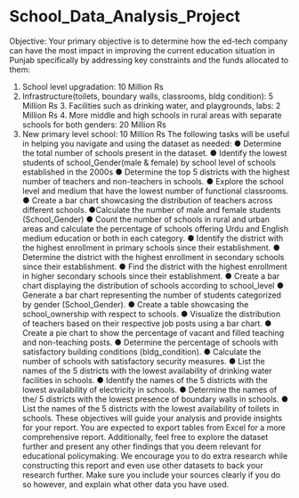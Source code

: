 # School_Data_Analysis_Project
Objective:
Your primary objective is to determine how the ed-tech company can have the most impact
in improving the current education situation in Punjab specifically by addressing key
constraints and the funds allocated to them:
1. School level upgradation: 10 Million Rs
2. Infrastructure(toilets, boundary walls, classrooms, bldg condition): 5 Million Rs 3.
Facilities such as drinking water, and playgrounds, labs: 2 Million Rs 4. More middle
and high schools in rural areas with separate schools for both genders: 20 Million Rs
5. New primary level school: 10 Million Rs
The following tasks will be useful in helping you navigate and using the dataset as needed:
● Determine the total number of schools present in the dataset.
● Identify the lowest students of school_Gender(male & female) by school level of
schools established in the 2000s
● Determine the top 5 districts with the highest number of teachers and non-teachers in
schools.
● Explore the school level and medium that have the lowest number of functional
classrooms.
● Create a bar chart showcasing the distribution of teachers across different schools.
●Calculate the number of male and female students (School_Gender) ● Count the
number of schools in rural and urban areas and calculate the percentage
of schools offering Urdu and English medium education or both in each category.
● Identify the district with the highest enrollment in primary schools since their
establishment.
● Determine the district with the highest enrollment in secondary schools since their
establishment.
● Find the district with the highest enrollment in higher secondary schools since their
establishment.
● Create a bar chart displaying the distribution of schools according to school_level
● Generate a bar chart representing the number of students categorized by gender
(School_Gender).
● Create a table showcasing the school_ownership with respect to schools. ● Visualize
the distribution of teachers based on their respective job posts using a bar chart.
● Create a pie chart to show the percentage of vacant and filled teaching and
non-teaching posts.
● Determine the percentage of schools with satisfactory building conditions
(bldg_condition).
● Calculate the number of schools with satisfactory security measures. ● List the
names of the 5 districts with the lowest availability of drinking water facilities in schools.
● Identify the names of the 5 districts with the lowest availability of electricity in schools.
● Determine the names of the/ 5 districts with the lowest presence of boundary walls in
schools.
● List the names of the 5 districts with the lowest availability of toilets in schools.
These objectives will guide your analysis and provide insights for your report. You are
expected to export tables from Excel for a more comprehensive report. Additionally, feel free
to explore the dataset further and present any other findings that you deem relevant for
educational policymaking.
We encourage you to do extra research while constructing this report and even use other
datasets to back your research further. Make sure you include your sources clearly if you do
so however, and explain what other data you have used.


